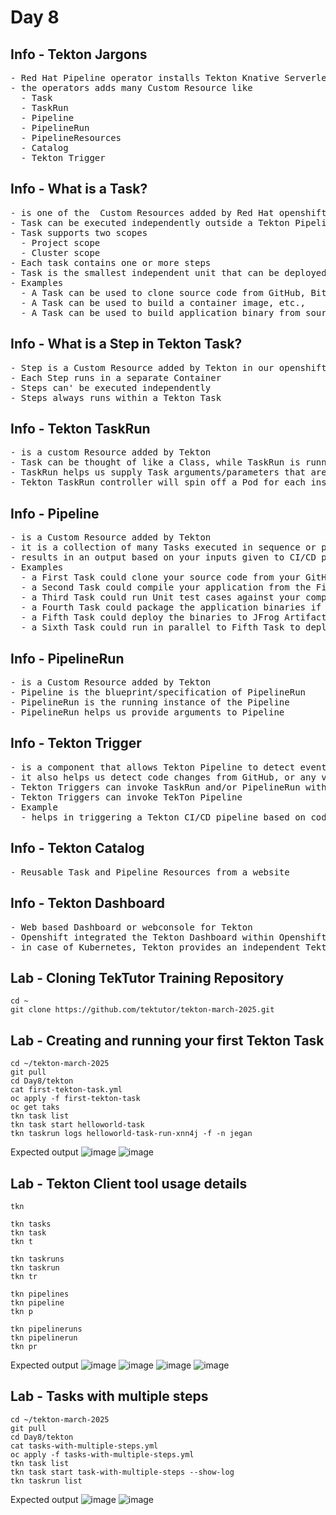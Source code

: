 # Day 8

## Info - Tekton Jargons
<pre>
- Red Hat Pipeline operator installs Tekton Knative Serverless Pipeline framework into Openshift
- the operators adds many Custom Resource like
  - Task
  - TaskRun
  - Pipeline
  - PipelineRun
  - PipelineResources
  - Catalog
  - Tekton Trigger
</pre>


## Info - What is a Task?
<pre>
- is one of the  Custom Resources added by Red Hat openshift operator using CRD
- Task can be executed independently outside a Tekton Pipeline
- Task supports two scopes
  - Project scope
  - Cluster scope
- Each task contains one or more steps
- Task is the smallest independent unit that can be deployed in Tekton under Openshift/Kubernetes
- Examples
  - A Task can be used to clone source code from GitHub, BitBucket, GitLab, any version control
  - A Task can be used to build a container image, etc.,
  - A Task can be used to build application binary from source code, etc.,
</pre>

## Info - What is a Step in Tekton Task?
<pre>
- Step is a Custom Resource added by Tekton in our openshift cluster using Custom Resource Definition(CRD)
- Each Step runs in a separate Container
- Steps can' be executed independently
- Steps always runs within a Tekton Task
</pre>

## Info - Tekton TaskRun
<pre>
- is a custom Resource added by Tekton
- Task can be thought of like a Class, while TaskRun is running instance of a Task
- TaskRun helps us supply Task arguments/parameters that are required for a Task to run
- Tekton TaskRun controller will spin off a Pod for each instance of TaskRun
</pre>

## Info - Pipeline
<pre>
- is a Custom Resource added by Tekton
- it is a collection of many Tasks executed in sequence or parallel
- results in an output based on your inputs given to CI/CD pipeline
- Examples
  - a First Task could clone your source code from your GitHub Repository
  - a Second Task could compile your application from the First Task clones the source code
  - a Third Task could run Unit test cases against your compiled application binary if the Second Task succeeds
  - a Fourth Task could package the application binaries if the Third Task succeeds
  - a Fifth Task could deploy the binaries to JFrog Artifactory Server or Sonatype Nexus Server if the Fourth Task succeeds
  - a Sixth Task could run in parallel to Fifth Task to deploy the microservice(application) to Openshift if Fourth Task succeeds
</pre>

## Info - PipelineRun
<pre>
- is a Custom Resource added by Tekton
- Pipeline is the blueprint/specification of PipelineRun
- PipelineRun is the running instance of the Pipeline
- PipelineRun helps us provide arguments to Pipeline
</pre>

## Info - Tekton Trigger
<pre>
- is a component that allows Tekton Pipeline to detect events from variety of sources
- it also helps us detect code changes from GitHub, or any version control
- Tekton Triggers can invoke TaskRun and/or PipelineRun with the parameters retrieved from events
- Tekton Triggers can invoke TekTon Pipeline
- Example
  - helps in triggering a Tekton CI/CD pipeline based on code commit to GitHub repo or similar version controls
</pre>

## Info - Tekton Catalog
<pre>
- Reusable Task and Pipeline Resources from a website
</pre>

## Info - Tekton Dashboard
<pre>
- Web based Dashboard or webconsole for Tekton
- Openshift integrated the Tekton Dashboard within Openshift webconsole
- in case of Kubernetes, Tekton provides an independent Tekton Dashboard that can be accessed outside the Kubernetes cluster
</pre>

## Lab - Cloning TekTutor Training Repository
```
cd ~
git clone https://github.com/tektutor/tekton-march-2025.git
```

## Lab - Creating and running your first Tekton Task
```
cd ~/tekton-march-2025
git pull
cd Day8/tekton
cat first-tekton-task.yml
oc apply -f first-tekton-task
oc get taks
tkn task list
tkn task start helloworld-task
tkn taskrun logs helloworld-task-run-xnn4j -f -n jegan
```

Expected output
![image](https://github.com/user-attachments/assets/b8b95cf9-e759-4765-838b-7bf533fa43a0)
![image](https://github.com/user-attachments/assets/4ebd983d-3f55-428c-8a09-0c31113ed8b5)

## Lab - Tekton Client tool usage details
```
tkn

tkn tasks
tkn task
tkn t

tkn taskruns
tkn taskrun
tkn tr

tkn pipelines
tkn pipeline
tkn p

tkn pipelineruns
tkn pipelinerun
tkn pr
```

Expected output
![image](https://github.com/user-attachments/assets/3d3670ff-535d-4e36-86a0-ab13fc6ce58e)
![image](https://github.com/user-attachments/assets/a0fb4ed0-8db9-4fd6-aab2-e0686582f2fc)
![image](https://github.com/user-attachments/assets/05499b28-4a68-46af-9ebb-a5374c319bde)
![image](https://github.com/user-attachments/assets/7cdfc74d-219a-4071-93d5-8c42c52698fe)

## Lab - Tasks with multiple steps
```
cd ~/tekton-march-2025
git pull
cd Day8/tekton
cat tasks-with-multiple-steps.yml
oc apply -f tasks-with-multiple-steps.yml
tkn task list
tkn task start task-with-multiple-steps --show-log
tkn taskrun list
```

Expected output
![image](https://github.com/user-attachments/assets/ff4308af-795f-4abc-b4b6-47cc77e8bcff)
![image](https://github.com/user-attachments/assets/573cd1bd-86e2-44ab-becf-e5aa915e4532)
